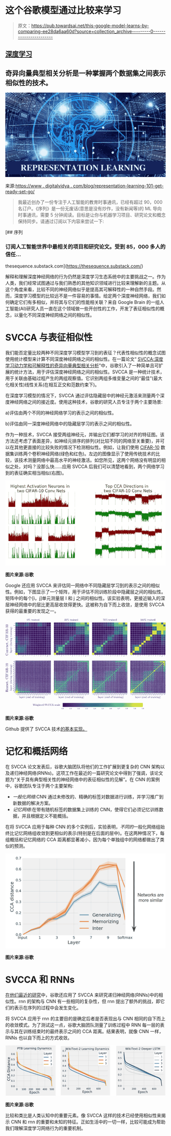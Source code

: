 # 这个谷歌模型通过比较来学习

> 原文：<https://pub.towardsai.net/this-google-model-learns-by-comparing-ee28da6aa60d?source=collection_archive---------0----------------------->

## [深度学习](https://towardsai.net/p/category/machine-learning/deep-learning)

## 奇异向量典型相关分析是一种掌握两个数据集之间表示相似性的技术。

![](img/e2a0411019f60c0e71cd038c7326c69e.png)

来源:[https://www . digitalvidya . com/blog/representation-learning-101-get-ready-set-go/](https://www.digitalvidya.com/blog/representation-learning-101-get-ready-set-go/)

> 我最近创办了一份专注于人工智能的教育时事通讯，已经有超过 90，000 名订户。《序列》是一份无废话(意思是没有炒作，没有新闻等)的 ML 导向时事通讯，需要 5 分钟阅读。目标是让你与机器学习项目、研究论文和概念保持同步。请通过订阅以下内容来尝试一下:

[](https://thesequence.substack.com/) [## 序列

### 订阅人工智能世界中最相关的项目和研究论文。受到 85，000 多人的信任…

thesequence.substack.com](https://thesequence.substack.com/) 

解释和理解深度神经网络的行为仍然是深度学习生态系统中的主要挑战之一。作为人类，我们经常试图通过与我们熟悉的其他知识领域进行比较来理解新的主题。从这个角度来看，比较不同的神经网络似乎是提高其可解释性的一种自然手段。然而，深度学习模型的比较远不是一件容易的事情。给定两个深度神经网络，我们如何确定它们有多相似，并将其与它们的性能相关联？来自 Google Brain 的一组人工智能(AI)研究人员一直在这个领域做一些开创性的工作，开发了表征相似性的概念，以量化不同深度神经网络之间的相似性。

# SVCCA 与表征相似性

我们能否定量比较两种不同深度学习模型学习到的表征？代表性相似性的概念试图使用统计模型来计算不同深度神经网络之间的相似性。在一篇论文“ [SVCCA:深度学习动力学和可解释性的奇异向量典型相关分析](https://arxiv.org/abs/1706.05806)”中，谷歌引入了一种简单且可扩展的统计方法，用于评估深度神经网络之间的相似性。SVCCA 是一种统计技术，用于关联由基础过程产生的两组观察值。它识别两组多维变量之间的“最佳”(最大化相关性)线性关系(在相互正交和范数约束下)。

在深度学习模型的情况下，SVCCA 通过评估隐藏层中的神经元激活来测量两个深度神经网络之间的接近度。使用这种技术，谷歌的研究人员专注于两个主要场景:

a)评估由两个不同的神经网络学习的表示之间的相似性。

b)评估由同一深度神经网络中的隐藏层学习的表示之间的相似性。

作为一种技术，SVCCA 接受两组神经元，并输出它们都学习的对齐的特征图。该方法还考虑了表面差异，如神经元排序的排列(对比较不同的网络至关重要)，并可以在其他更直接的比较失败的情况下检测相似性。例如，让我们使用 [CIFAR-10](https://www.cs.toronto.edu/~kriz/cifar.html) 数据集训练两个卷积神经网络(绿色和红色)。左边的图像显示了使用传统技术的比较，该技术测量网络中最高水平的神经激活。如您所见，这两个网络没有明显的相似之处，对吗？没那么快……应用 SVCCA 后我们可以清楚地看到，两个网络学习到的表征确实相当相似(右图)。

![](img/b911eb1a34a4bd3a801b74df538ee397.png)

**图片来源:谷歌**

Google 还应用 SVCCA 来评估同一网络中不同隐藏层学习到的表示之间的相似性。例如，下图显示了一个矩阵，用于评估不同训练阶段中隐藏层之间的相似性。矩阵中的每个[i，j]单元测量层 I 和 j 之间的相似性。该实验表明，更接近输入的深层神经网络中的层比更高层收敛得更快。这被称为自下而上收敛，是使用 SVCCA 获得的最重要的发现之一。

![](img/da3c7620142ad3ca41f72aa783b6de68.png)

**图片来源:谷歌**

Github 提供了 SVCCA 技术[的基本实现。](https://github.com/google/svcca)

# 记忆和概括网络

在 SVCCA 论文发表后，谷歌大脑团队将他们的工作扩展到更复杂的 CNN 架构以及递归神经网络(RNNs)。这项工作在最近的一篇研究论文中得到了强调，该论文题为“关于具有典型相关性的神经网络中的表征相似性的见解”。在 CNN 的案例中，谷歌团队专注于两个主要架构:

*   *一般化网络*:CNN 通过未修改的、精确的标签对数据进行训练，并学习推广到新数据的解决方案。
*   *记忆网络*:在带有随机标签的数据集上训练的 CNN，使得它们必须记忆训练数据，并且根据定义不能概括。

在将 SVCCA 应用于每种 CNN 的多个实例后，实验表明，*不同的*一般化网络组始终比记忆网络组收敛到更相似的表示(特别是在后面的层中)。在这两种情况下，每组概括和记忆网络的 CCA 距离都显著减小，因为每个单独组中的网络都做出了类似的预测。

![](img/10c75b5a50a8877ef5e23c369f9903bf.png)

**图片来源:谷歌**

# SVCCA 和 RNNs

[在他们最近的研究](https://arxiv.org/abs/1806.05759)中，谷歌还应用了 SVCCA 来研究递归神经网络(RNNs)中的相似性。rnn 的架构与 CNN 有一些相同的复杂性，但 rnn 提出了额外的挑战，即它们的表示在序列的过程中会发生变化。

将 SVCCA 应用于 rnn 的主要目的是确定后者是否表现出与 CNN 相同的自下而上的收敛模式。为了测试这一点，谷歌大脑团队测量了训练过程中 RNN 每一层的表示与其在训练结束时的最终表示之间的 CCA 距离。结果表明，就像 CNN 一样，RNNs 也以自下而上的方式收敛。

![](img/5c81d12a1d6f5e346ddb55c6408ac6c3.png)

**图片来源:谷歌**

比较和类比是人类认知中的重要元素。像 SVCCA 这样的技术已经使用相似性来揭示 CNN 和 rnn 的重要和未知的特征。正如生活中的一切一样，比较可能成为帮助我们理解深度学习网络行为的重要机制。